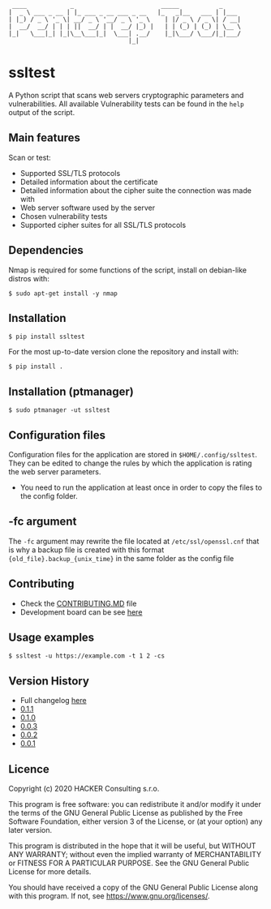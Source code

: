 ```
 ____            _                        _____           _
|  _ \ ___ _ __ | |_ ___ _ __ ___ _ __   |_   _|__   ___ | |___
| |_) / _ \ '_ \| __/ _ \ '__/ _ \ '_ \    | |/ _ \ / _ \| / __|
|  __/  __/ | | | ||  __/ | |  __/ |_) |   | | (_) | (_) | \__ \
|_|   \___|_| |_|\__\___|_|  \___| .__/    |_|\___/ \___/|_|___/
                                 |_|
```

# ssltest

A Python script that scans web servers cryptographic parameters and vulnerabilities. All available Vulnerability tests
can be found in the `help` output of the script.

## Main features

Scan or test:

- Supported SSL/TLS protocols
- Detailed information about the certificate
- Detailed information about the cipher suite the connection was made with
- Web server software used by the server
- Chosen vulnerability tests
- Supported cipher suites for all SSL/TLS protocols

## Dependencies

Nmap is required for some functions of the script, install on debian-like distros with:

```shell
$ sudo apt-get install -y nmap
```

## Installation

```shell
$ pip install ssltest
```

For the most up-to-date version clone the repository and install with:

```shell
$ pip install .
```

## Installation (ptmanager)

```shell
$ sudo ptmanager -ut ssltest
```

## Configuration files
Configuration files for the application are stored in `$HOME/.config/ssltest`. They can be edited to change the rules by 
which the application is rating the web server parameters.
- You need to run the application at least once in order to copy the files to the config folder.

## -fc argument

The `-fc` argument may rewrite the file located at `/etc/ssl/openssl.cnf` that is why a backup file is created with this
format `{old_file}.backup_{unix_time}` in the same folder as the config file

## Contributing
- Check the [CONTRIBUTING.MD](CONTRIBUTING.md) file
- Development board can be see [here](https://trello.com/b/7XxY6gFy/ssltest)

## Usage examples

```
$ ssltest -u https://example.com -t 1 2 -cs
```

## Version History

* Full changelog [here](/CHANGELOG.md)
* [0.1.1](https://github.com/SamoKopecky/ssltest/releases/tag/v0.1.1)
* [0.1.0](https://github.com/SamoKopecky/ssltest/releases/tag/v0.1.0)
* [0.0.3](https://github.com/SamoKopecky/ssltest/releases/tag/v0.0.3)
* [0.0.2](https://github.com/SamoKopecky/ssltest/releases/tag/v0.0.2)
* [0.0.1](https://github.com/SamoKopecky/ssltest/releases/tag/v0.0.1)

## Licence

Copyright (c) 2020 HACKER Consulting s.r.o.

This program is free software: you can redistribute it and/or modify it under the terms of the GNU General Public
License as published by the Free Software Foundation, either version 3 of the License, or
(at your option) any later version.

This program is distributed in the hope that it will be useful, but WITHOUT ANY WARRANTY; without even the implied
warranty of MERCHANTABILITY or FITNESS FOR A PARTICULAR PURPOSE. See the GNU General Public License for more details.

You should have received a copy of the GNU General Public License along with this program. If not,
see <https://www.gnu.org/licenses/>.
